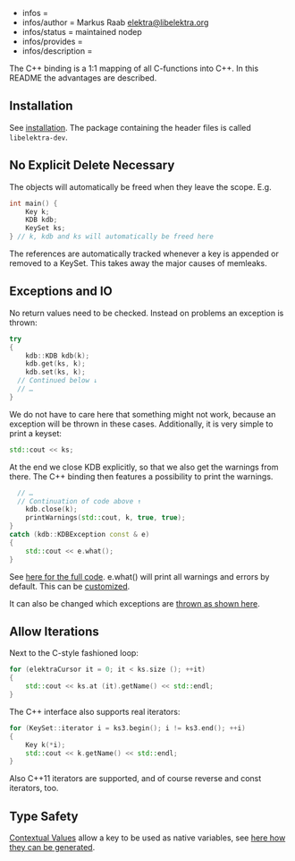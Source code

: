 - infos =
- infos/author = Markus Raab <elektra@libelektra.org>
- infos/status = maintained nodep
- infos/provides =
- infos/description =

The C++ binding is a 1:1 mapping of all C-functions into C++. In this
README the advantages are described.

## Installation

See [installation](/doc/INSTALL.md).
The package containing the header files is called `libelektra-dev`.

## No Explicit Delete Necessary

The objects will automatically be freed when they leave the scope. E.g.

```cpp
int main() {
	Key k;
	KDB kdb;
	KeySet ks;
} // k, kdb and ks will automatically be freed here
```

The references are automatically tracked whenever a key is appended or
removed to a KeySet. This takes away the major causes of memleaks.

## Exceptions and IO

No return values need to be checked. Instead on problems an exception is
thrown:

```cpp
try
{
	kdb::KDB kdb(k);
	kdb.get(ks, k);
	kdb.set(ks, k);
  // Continued below ↓
  // …
}
```

We do not have to care here that something might not work, because an
exception will be thrown in these cases. Additionally, it is very
simple to print a keyset:

```cpp
std::cout << ks;
```

At the end we close KDB explicitly, so that we also get the warnings
from there. The C++ binding then features a possibility to print the
warnings.

```cpp
  // …
  // Continuation of code above ↑
	kdb.close(k);
	printWarnings(std::cout, k, true, true);
}
catch (kdb::KDBException const & e)
{
	std::cout << e.what();
}
```

See [here for the full code](examples/cpp_example_io.cpp).
e.what() will print all warnings and errors by default.
This can be [customized](examples/cpp_example_userio.cpp).

It can also be changed which exceptions are [thrown as shown
here](examples/cpp_example_userexception.cpp).

## Allow Iterations

Next to the C-style fashioned loop:

```cpp
for (elektraCursor it = 0; it < ks.size (); ++it)
{
	std::cout << ks.at (it).getName() << std::endl;
}
```

The C++ interface also supports real iterators:

```cpp
for (KeySet::iterator i = ks3.begin(); i != ks3.end(); ++i)
{
	Key k(*i);
	std::cout << k.getName() << std::endl;
}
```

Also C++11 iterators are supported, and of course reverse and const
iterators, too.

## Type Safety

[Contextual Values](include/contextual.hpp) allow a key to be used as
native variables, see [here how they can be
generated](/src/tools/gen).
